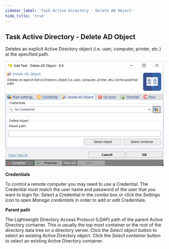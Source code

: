 ```yaml
---
sidebar_label: 'Task Active Directory - Delete AD Object'
hide_title: 'true'
---
```


## Task Active Directory - Delete AD Object

Deletes an explicit Active Directory object (i.e. user, computer, printer, etc.) at the specified path.

![](../../../../../static/img/taskactivedirectorydeleteadobject.png)

**Credentials**

To control a remote computer you may need to use a Credential. The Credential must match the user name and password of the user that you want to login for. Select a Credential in the combo box or click the *Settings* icon to open *Manage credentials* in order to add or edit Credentials.
 
**Parent path**

The Lightweight Directory Access Protocol (LDAP) path of the parent Active Directory container. This is usually the top most container or the root of the directory data tree on a directory server. Click the *Select object* button to select an existing Active Directory object. Click the *Select container* button to select an existing Active Directory container.
